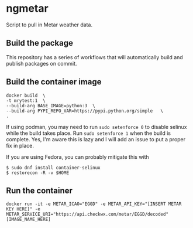 # ngmetar
Script to pull in Metar weather data.

## Build the package
This repository has a series of workflows that will automatically build and publish packages on commit.

## Build the container image
```shell
docker build  \
-t mrytest:1  \
--build-arg BASE_IMAGE=python:3  \
--build-arg PYPI_REPO_VAR=https://pypi.python.org/simple   \
.
```
If using podman, you may need to run ```sudo setenforce 0``` to disable selinux while the build takes place. Run ```sudo setenforce 1``` when the build is complete. Yes, I'm aware this is lazy and I will add an issue to put a proper fix in place. 

If you are using Fedora, you can probably mitigate this with
```shell
$ sudo dnf install container-selinux
$ restorecon -R -v $HOME
```

## Run the container
```shell
docker run -it -e METAR_ICAO="EGGD" -e METAR_API_KEY="[INSERT METAR KEY HERE]" -e METAR_SERVICE_URI="https://api.checkwx.com/metar/EGGD/decoded" [IMAGE_NAME_HERE]
```
